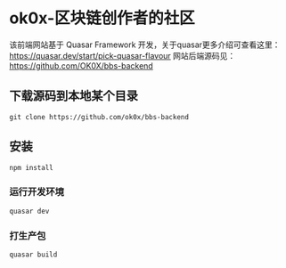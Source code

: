 # ok0x-区块链创作者的社区

该前端网站基于 Quasar Framework 开发，关于quasar更多介绍可查看这里：https://quasar.dev/start/pick-quasar-flavour
网站后端源码见：https://github.com/OK0X/bbs-backend

## 下载源码到本地某个目录

```shell
git clone https://github.com/ok0x/bbs-backend
```

## 安装
```bash
npm install
```

### 运行开发环境
```bash
quasar dev
```

### 打生产包
```bash
quasar build
```

